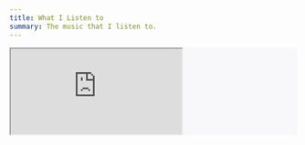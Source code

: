 ```yaml
---
title: What I Listen to
summary: The music that I listen to.
---
```


<p style="background-color: #f8f8fa; border-radius: 3px; line-height: 0;">
  <iframe
    allow="autoplay *; encrypted-media *;"
    style="overflow: hidden; background: transparent;"
    sandbox="allow-forms allow-popups allow-same-origin allow-scripts allow-storage-access-by-user-activation allow-top-navigation-by-user-activation"
    src="https://embed.music.apple.com/pl/playlist/true-deep/pl.u-9N9LXv4uym867A">
  </iframe>
</p>
